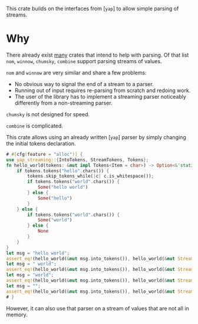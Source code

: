 This crate builds on the interfaces from [`yap`] to allow simple parsing of streams.

# Why

There already exist [many](https://github.com/rosetta-rs/parse-rosetta-rs) crates that intend to help with parsing.
Of that list `nom`, `winnow`, `chumsky`, `combine` support parsing streams of values.

`nom` and `winnow` are very similar and share a few problems:
- No obvious way to signal the end of a stream to a parser.
- Running out of input requires re-parsing from scratch and redoing work.
- The user of the library has to implement a streaming parser noticeably differently from a non-streaming parser.

`chumsky` is not designed for speed.

`combine` is complicated.

This crate allows using an already written [`yap`] parser by simply changing the initial tokens declaration.

```rust
# #[cfg(feature = "alloc")] {
use yap_streaming::{IntoTokens, StreamTokens, Tokens};
fn hello_world(tokens: &mut impl Tokens<Item = char>) -> Option<&'static str> {
    if tokens.tokens("hello".chars()) {
        tokens.skip_tokens_while(|c| c.is_whitespace());
        if tokens.tokens("world".chars()) {
            Some("hello world")
        } else {
            Some("hello")
        }
    } else {
        if tokens.tokens("world".chars()) {
            Some("world")
        } else {
            None
        }
    }
}
let msg = "hello world";
assert_eq!(hello_world(&mut msg.into_tokens()), hello_world(&mut StreamTokens::into_tokens(msg.chars())));
let msg = " world";
assert_eq!(hello_world(&mut msg.into_tokens()), hello_world(&mut StreamTokens::into_tokens(msg.chars())));
let msg = "world";
assert_eq!(hello_world(&mut msg.into_tokens()), hello_world(&mut StreamTokens::into_tokens(msg.chars())));
let msg = "";
assert_eq!(hello_world(&mut msg.into_tokens()), hello_world(&mut StreamTokens::into_tokens(msg.chars())));
# }
```

However, it can also use that parser on a stream of values that are not all in memory.
